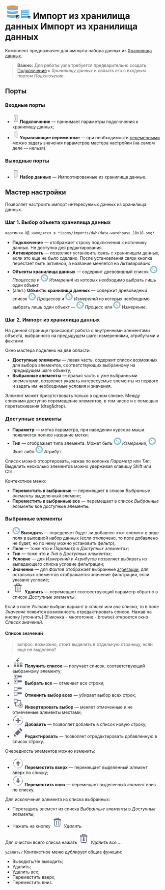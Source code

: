 # ![Импорт из ХД](../../images/icons/vendors/dbimport.svg)![Импорт из ХД](../../images/icons/data-sources/wh-datawarehouse-import_default.svg) Импорт из хранилища данных Импорт из хранилища данных

Компонент предназначен для импорта набора данных из [Хранилища данных](https://wiki.loginom.ru/articles/data-warehouse.html).

> **Важно:** Для работы узла требуется предварительно создать [Подключение](../connections/README.md) к *Хранилищу данных* и связать его с входным портом *Подключение*.

## Порты

### Входные порты

* ![Порт подключений](../../images/icons/ports/input_connection_inactive.svg) **Подключение** — принимает параметры подключения к хранилищу данных;
* ![Порт переменных](../../images/icons/ports/optional_input_variable_inactive.svg) **Управляющие переменные** — при необходимости [переменными](../../scenario/variables/control-variables.md) можно задать значения параметров мастера настройки (на самом деле — нельзя).

### Выходные порты

* ![Выходной порт таблицы](../../images/icons/ports/input_table_inactive.svg) **Набор данных** — Импортированные из хранилища данные.

## Мастер настройки

Позволяет настроить импорт интересуемых данных из хранилища данных.

### Шаг 1. Выбор объекта хранилища данных

```md
картинки ХД находятся в *icons/imports/dwh/data-warehouse_18x18.svg*
```

* **Подключение** — отображает строку подключения к источнику данных. Не доступна для редактирования.
* **Активировать** — позволяет установить связь с хранилищем данных, если это еще не было сделано. После установления связи кнопка перестает быть активной, а название меняется на *Активировано*.
* **Объекты хранилища данных** — содержит древовидный список ![Процессы](../../images/icons/outline_sizer.svg) *Процессов* и ![Измерения](../../images/icons/outline_sizer.svg) *Измерений* из которых необходимо выбрать лишь один объект.
* (альт.) **Объекты хранилища данных** — содержит древовидный список ![Процессы](../../images/icons/outline_sizer.svg) *Процессов* и ![Измерения](../../images/icons/outline_sizer.svg) *Измерений* из которых необходимо выбрать лишь один объект — ![Процесс](../../images/icons/outline_sizer.svg) *Процесс* или ![Измерение](../../images/icons/outline_sizer.svg) *Измерение*.

### Шаг 2. Импорт из хранилища данных

На данной странице происходит работа с внутренними элементами объекта, выбранного на предыдущем шаге: измерениями, атрибутами и фактами.

Окно мастера поделено на две области:

* **Доступные элементы** — левая часть, содержит список возможных для выбора элементов, соответствующих выбранному на предыдущем шаге объекту;
* **Выбранные элементы** — правая часть с уже выбранными элементами, позволяет указать интересуемые элементы из первого и задать им необходимые условия и значения.

Элемент может присутствовать только в одном списке. Между списками доступно перемещение элементов, в том числе и с помощью перетаскивания (drag&drop).

### Доступные элементы

* **Параметр** — метка параметра, при наведении курсора мыши появляется полное название метки;
* **Тип** — отображает типа элемента. Может быть ![1b.svg](../../images/icons/outline_sizer.svg) *Измерение*, ![1c.svg](../../images/icons/outline_sizer.svg) *Факт* либо ![1d.svg](../../images/icons/outline_sizer.svg) *Атрибут*.

Список можно отсортировать, нажав по колонке *Параметр* или *Тип*. Выделить несколько элементов можно удерживая клавишу Shift или Ctrl.

Контекстное меню:

* **Переместить в выбранные** — перемещает в список *Выбранные элементы* выделенный элемент;
* **Переместить в выбранные все** — перемещает в список *Выбранные элементы* все доступные элементы.

### Выбранные элементы

* ![Выводить - ..icons/imports/dwh/on-off-switcher](../../images/icons/outline_sizer.svg) **Выводить** — определяет будет ли добавлен этот элемент в виде поля в выходной набор данных (если отключено, то поле добавлено не будет, но по нему можно установить фильтр);
* **Поле** — тоже что и *Параметр* в *Доступных элементах*;
* **Тип** — тоже что и *Тип* в *Доступных элементах*;
* **Условие** — для *Измерений* и *Атрибутов* позволяет выбирать из выпадающего списка условие фильтрации;
* **Значение** — для *Фактов* отображает выбранные [агрегации](../../processors/func/aggregation-functions.md), для остальных элементов отображается значение фильтрации, если указано условие;
* ![Удалить](../../images/icons/toolbar-controls_18x18/toolbar-controls_18x18_delete_default.svg) **Удалить** — перемещает соотвествующий параметр обратно в список *Доступные элементы*.

Если в поле *Условие* выбран вариант *в списке* или *вне списка*, то в поле *Значение* появится возможность отредактировать список. Нажав на кнопку [уточнить] (!!!иконка - многоточие - browse) откроется окно *Список значений*.

#### Список значений

> вопрос: возможно, стоит выделить в отдельную страницу, если еще не выделена?

* ![Получить список](../../images/icons/toolbar-controls_18x18/toolbar-controls_18x18_get-column-list_default.svg) **Получить список** — получает список, соответствующий выбранному элементу;
* ![Выбрать все](../../images/icons/toolbar-controls_18x18/toolbar-controls_18x18_check-all_default.svg) **Выбрать все** — отмечает все строки;
* ![Отменить выбор всех](../../images/icons/toolbar-controls_18x18/toolbar-controls_18x18_uncheck-all_default.svg) **Отменить выбор всех** — убирает выбор всех строк;
* ![Инвертировать выбор](../../images/icons/toolbar-controls_18x18/toolbar-controls_18x18_reverse-check_default.svg) **Инвертировать выбор** — меняет отмеченные и не отмеченные элементы местами;
* ![Добавить](../../images/icons/toolbar-controls_18x18/toolbar-controls_18x18_plus_default.svg) **Добавить** — позволяет добавить в список новую строку;
* ![Редактировать](../../images/icons/toolbar-controls_18x18/toolbar-controls_18x18_edit_default.svg) **Редактировать** — позволяет отредактировать добавленную в список строку.

Очередность элементов можно изменить:

* ![Переместить вверх](../../images/icons/toolbar-controls_18x18/toolbar-controls_18x18_moveup_default.svg) **Переместить вверх** — перемещает выделенный *элемент* вверх по списку;
* ![Переместить вниз](../../images/icons/toolbar-controls_18x18/toolbar-controls_18x18_movedown_default.svg) **Переместить вниз** — перемещает выделенный *элемент* вниз по списку.

Для исключения элемента из списка выбранных:

* Перетащить элемент из списка *Выбранные элементы* в *Доступные элементы*;
* Нажать на кнопку ![Удалить](../../images/icons/toolbar-controls_18x18/toolbar-controls_18x18_delete_default.svg) *Удалить*.

Для очистки всего списка нажать ![Удалить все](../../images/icons/toolbar-controls_18x18/toolbar-controls_18x18_delete-all_default.svg) *Удалить все...*.

`удалить?` Контекстное меню дублирует общие функции:

* Выводить/Не выводить;
* Удалить;
* Удалить все;
* Переместить вверх;
* Переместить вниз.

